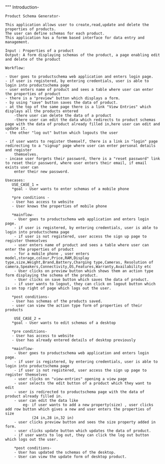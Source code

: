 """
    Introduction-

    Product Schema Generator-

    This application allows user to create,read,update and delete the properties of products.
    The user can define schemas for each product.
    This application has a formm based interface for data entry and management.

    Input : Properties of a product
    Output: A form displaying schemas of the product, a page enabling edit and delete of the product
    
    Workflow:

    - User goes to productschema web application and enters login page.
    - if user is registered, by entering credentials, user is able to login into productschema page
    - user enters name of product and sees a table where user can enter the properties of product
    - there is a "preview" button which displays a form.
    - by using "save" button saves the data of product.
    - at the top of the same page there is a link "View Entries" which displays all the products entered
        -there user can delete the data of a product
        -there user can edit the data which redirects to product schemas page with the data of product already filled in,here user can edit and update it. 	
    - the other "log out" button which logouts the user 

    - if user wants to register themself, there is a link in "login" page redirecting to a "signup" page where user can enter personal details and register
        themselves.
    - incase user forgets their password, there is a "reset password" link to reset their password, where user enters their email, if email exists user can 
        enter their new password.

    Usecases: 
       USE_CASE_1 =
       *goal - User wants to enter schemas of a mobile phone

       *pre conditions - 
       - User has access to website
       - User knows the properties of mobile phone 

       *mainflow-
        - User goes to productschema web application and enters login page.
        - if user is registered, by entering credentials, user is able to login into productschema page
        - if user is not registered, user access the sign up page to register themselves
        - user enters name of product and sees a table where user can enter the properties of product
        - for a mobile phone , user enters model,storage,colour,Price,RAM,Display type,size,Weight,Brand,Battery,Charging type,Cameras, Resolution of camera,Speakers,Connectivity,OS,Features,Warranty,Availability etc
        - User clicks on preview button which shows them an action type form displaying the schema of the product.
        - User clicks on save button which saves the data of product.
        - if user wants to logout, they can click on logout button which is on top right of page which logs out the user.
    
       *post conditions-
       - User has schemas of the products saved.
       - user can view the action type form of properties of their products

        USE_CASE_2 =
       *goal - User wants to edit schemas of a desktop

       *pre conditions- 
       - User has access to website
       - User has already entered details of desktop previously

       *mainflow-
        - User goes to productschema web application and enters login page.
        - if user is registered, by entering credentials, user is able to login into productschema page
        - if user is not registered, user access the sign up page to register themselves
        - user clicks on "view-entries" opening a view page
        - user selects the edit button of a product which they want to edit
        - user is redirected to productschema page with the data of product already filled in.
        - user can edit the data like 
            eg- if user wants to add a new property(size) , user clicks add row button which gives a new and user enters the properties of size
                (24 in,28 in,32 in) 
        - user clicks preview button and sees the size property added in form.
        - user clicks update button which updates the data of product.
        - if user wants to log out, they can click the log out button which logs out the user.

        *post conditions-
        - User has updated the schemas of the desktop.
        - User can view the update form of desktop product.


